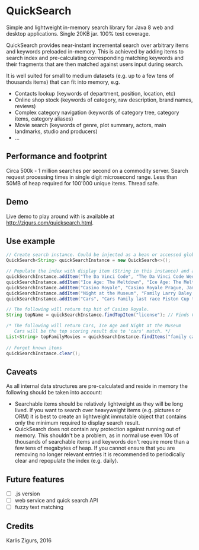 # QuickSearch

Simple and lightweight in-memory search library for Java 8 web and desktop applications. Single 20KB jar. 100% test coverage.

QuickSearch provides near-instant incremental search over arbitrary items and keywords preloaded in-memory.
This is achieved by adding items to search index and pre-calculating corresponding matching keywords and their
fragments that are then matched against users input during search.

It is well suited for small to medium datasets (e.g. up to a few tens of thousands items) that can fit into memory, e.g.

  * Contacts lookup (keywords of department, position, location, etc)
  * Online shop stock (keywords of category, raw description, brand names, reviews)
  * Complex category navigation (keywords of category tree, category items, category aliases)
  * Movie search (keywords of genre, plot summary, actors, main landmarks, studio and producers)
  * ...

## Performance and footprint

Circa 500k - 1 million searches per second on a commodity server. Search request processing times
in single digit microsecond range. Less than 50MB of heap required for 100'000 unique items. Thread safe.

## Demo

Live demo to play around with is available at http://zigurs.com/quicksearch.html.

## Use example

```Java
// Create search instance. Could be injected as a bean or accessed globally via singleton.
QuickSearch<String> quickSearchInstance = new QuickSearch<>();

// Populate the index with display item (String in this instance) and associated keywords.
quickSearchInstance.addItem("The Da Vinci Code", "The Da Vinci Code Wedding Will Turner Elizabeth Swann Lord Cutler Beckett East India Trading Company");
quickSearchInstance.addItem("Ice Age: The Meltdown", "Ice Age: The Meltdown  Family Jacques Saunière Louvre curator pursued  Great Gallery albino Catholic monk Silas Priory keystone");
quickSearchInstance.addItem("Casino Royale", "Casino Royale Prague, James Bond MI6 station chief Dryden terrorist contact license to kill 00 agent");
quickSearchInstance.addItem("Night at the Museum", "Family Larry Daley Ben Stiller divorced man stable job failed business -wife Kim Raver bad example");
quickSearchInstance.addItem("Cars", "Cars Family last race Piston Cup tie Strip The King Weathers Chick Hicks Lightning McQueen tiebreaker");

// The following will return top hit of Casino Royale.
String topName = quickSearchInstance.findTopItem("license"); // Finds Casino Royale

/* The following will return Cars, Ice Age and Night at the Museum
   Cars will be the top scoring result due to 'cars' match. */
List<String> topFamilyMovies = quickSearchInstance.findItems("family ca", 10);
        
// Forget known items
quickSearchInstance.clear();
```

## Caveats

As all internal data structures are pre-calculated and reside in memory the following should be taken into account:

  * Searchable items should be relatively lightweight as they will be long lived.
    If you want to search over heavyweight items (e.g. pictures or ORM) it is best
    to create an lightweight immutable object that contains only the minimum required to display search result.
  * QuickSearch does not contain any protection against running out of memory. This shouldn't be a problem,
    as in normal use even 10s of thousands of searchable items and keywords don't require more than a few
    tens of megabytes of heap. If you cannot ensure that you are removing no longer relevant entries it is
    recommended to periodically clear and repopulate the index (e.g. daily).
    
## Future features

  * [ ] .js version
  * [ ] web service and quick search API
  * [ ] fuzzy text matching

## Credits

Karlis Zigurs, 2016